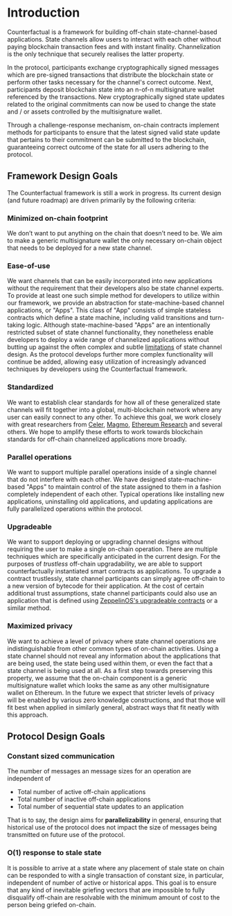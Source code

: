 # Introduction

Counterfactual is a framework for building off-chain state-channel-based applications. State channels allow users to interact with each other without paying blockchain transaction fees and with instant finality. Channelization is the only technique that securely realises the latter property.

In the protocol, participants exchange cryptographically signed messages which are pre-signed transactions that distribute the blockchain state or perform other tasks necessary for the channel's correct outcome. Next, participants deposit blockchain state into an n-of-n multisignature wallet referenced by the transactions. New cryptographically signed state updates related to the original commitments can now be used to change the state and / or assets controlled by the multisignature wallet.

Through a challenge-response mechanism, on-chain contracts implement methods for participants to ensure that the latest signed valid state update that pertains to their commitment can be submitted to the blockchain, guaranteeing correct outcome of the state for all users adhering to the protocol.

## Framework Design Goals

The Counterfactual framework is still a work in progress.  Its current design (and future roadmap) are driven primarily by the following criteria:

### Minimized on-chain footprint

We don’t want to put anything on the chain that doesn’t need to be. We aim to make a generic multisignature wallet the only necessary on-chain object that needs to be deployed for a new state channel.

### Ease-of-use

We want channels that can be easily incorporated into new applications without the requirement that their developers also be state channel experts. To provide at least one such simple method for developers to utilize within our framework, we provide an abstraction for state-machine-based channel applications, or "Apps". This class of "App" consists of simple stateless contracts which define a state machine, including valid transitions and turn-taking logic. Although state-machine-based "Apps" are an intentionally restricted subset of state channel functionality, they nonetheless enable developers to deploy a wide range of channelized applications without butting up against the often complex and subtle [limitations](#limitations) of state channel design. As the protocol develops further more complex functionality will continue be added, allowing easy utilization of increasingly advanced techniques by developers using the Counterfactual framework.

### Standardized

We want to establish clear standards for how all of these generalized state channels will fit together into a global, multi-blockchain network where any user can easily connect to any other. To achieve this goal, we work closely with great researchers from [Celer](https://celer.network), [Magmo](https://magmo.com), [Ethereum Research](http://eth.sg) and several others. We hope to amplify these efforts to work towards blockchain standards for off-chain channelized applications more broadly.

### Parallel operations

We want to support multiple parallel operations inside of a single channel that do not interfere with each other. We have designed state-machine-based "Apps" to maintain control of the state assigned to them in a fashion completely independent of each other. Typical operations like installing new applications, uninstalling old applications, and updating applications are fully parallelized operations within the protocol.

### Upgradeable

We want to support deploying or upgrading channel designs without requiring the user to make a single on-chain operation. There are multiple techniques which are specifically anticipated in the current design. For the purposes of _trustless_ off-chain upgradability, we are able to support counterfactually instantiated smart contracts as applications. To upgrade a contract trustlessly, state channel participants can simply agree off-chain to a new version of bytecode for their application. At the cost of certain additional trust assumptions, state channel participants could also use an application that is defined using [ZeppelinOS's upgradeable contracts](https://docs.zeppelinos.org/docs/building.html) or a similar method.

### Maximized privacy

We want to achieve a level of privacy where state channel operations are indistinguishable from other common types of on-chain activities. Using a state channel should not reveal any information about the applications that are being used, the state being used within them, or even the fact that a state channel is being used at all. As a first step towards preserving this property, we assume that the on-chain component is a generic multisignature wallet which looks the same as any other multisignature wallet on Ethereum. In the future we expect that stricter levels of privacy will be enabled by various zero knowledge constructions, and that those will fit best when applied in similarly general, abstract ways that fit neatly with this approach.

## Protocol Design Goals

### Constant sized communication

The number of messages an message sizes for an operation are independent of

- Total number of active off-chain applications
- Total number of inactive off-chain applications
- Total number of sequential state updates to an application

That is to say, the design aims for **parallelizability** in general, ensuring that historical use of the protocol does not impact the size of messages being transmitted on future use of the protocol.

### O(1) response to stale state

It is possible to arrive at a state where any placement of stale state on chain can be responded to with a single transaction of constant size, in particular, independent of number of active or historical apps. This goal is to ensure that any kind of inevitable griefing vectors that are impossible to fully disqualify off-chain are resolvable with the minimum amount of cost to the person being griefed on-chain.
